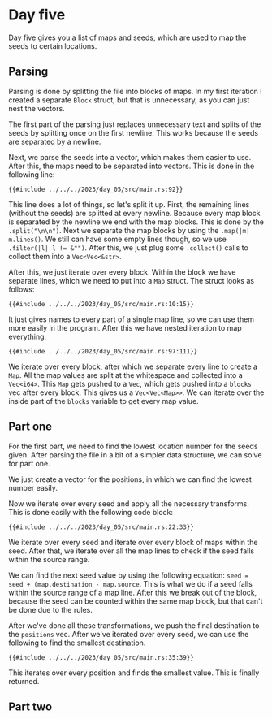 # Day five

Day five gives you a list of maps and seeds, which are used to map the seeds to certain locations.

## Parsing

Parsing is done by splitting the file into blocks of maps. In my first iteration I created a separate `Block` struct, but that is unnecessary, as you can just nest the vectors.

The first part of the parsing just replaces unnecessary text and splits of the seeds by splitting once on the first newline. This works because the seeds are separated by a newline.

Next, we parse the seeds into a vector, which makes them easier to use. After this, the maps need to be separated into vectors. This is done in the following line:

```rust,no_run,noplayground
{{#include ../../../2023/day_05/src/main.rs:92}}
```

This line does a lot of things, so let's split it up. First, the remaining lines (without the seeds) are splitted at every newline. Because every map block is separated by the newline we end with the map blocks. This is done by the `.split("\n\n")`. Next we separate the map blocks by using the `.map(|m| m.lines()`. We still can have some empty lines though, so we use `.filter(|l| l != &"")`. After this, we just plug some `.collect()` calls to collect them into a `Vec<Vec<&str>`.

After this, we just iterate over every block. Within the block we have separate lines, which we need to put into a `Map` struct. The struct looks as follows:

```rust,no_run,noplayground
{{#include ../../../2023/day_05/src/main.rs:10:15}}
```

It just gives names to every part of a single map line, so we can use them more easily in the program. After this we have nested iteration to map everything:

```rust,no_run,noplayground
{{#include ../../../2023/day_05/src/main.rs:97:111}}
```

We iterate over every block, after which we separate every line to create a `Map`. All the map values are split at the whitespace and collected into a `Vec<i64>`. This `Map` gets pushed to a `Vec`, which gets pushed into a `blocks` vec after every block. This gives us a `Vec<Vec<Map>>`. We can iterate over the inside part of the `blocks` variable to get every map value.

## Part one

For the first part, we need to find the lowest location number for the seeds given. After parsing the file in a bit of a simpler data structure, we can solve for part one.

We just create a vector for the positions, in which we can find the lowest number easily.

Now we iterate over every seed and apply all the necessary transforms. This is done easily with the following code block:

```rust,no_run,noplayground
{{#include ../../../2023/day_05/src/main.rs:22:33}}
```

We iterate over every seed and iterate over every block of maps within the seed. After that, we iterate over all the map lines to check if the seed falls within the source range.

We can find the next seed value by using the following equation: `seed = seed + (map.destination - map.source`. This is what we do if a seed falls within the source range of a map line. After this we break out of the block, because the seed can be counted within the same map block, but that can't be done due to the rules.

After we've done all these transformations, we push the final destination to the `positions` vec. After we've iterated over every seed, we can use the following to find the smallest destination.

```rust,no_run,noplayground
{{#include ../../../2023/day_05/src/main.rs:35:39}}
```

This iterates over every position and finds the smallest value. This is finally returned.

## Part two


